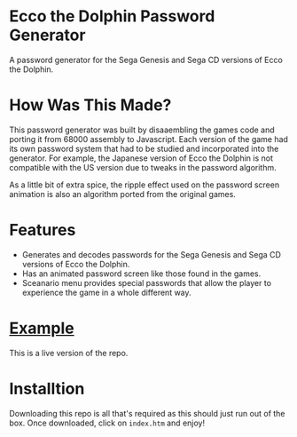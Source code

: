 # Ecco the Dolphin Password Generator
A password generator for the Sega Genesis and Sega CD versions of Ecco the Dolphin.

# How Was This Made?

This password generator was built by disaaembling the games code and porting it from 68000 assembly to Javascript.
Each version of the game had its own password system that had to be studied and incorporated into the generator.
For example, the Japanese version of Ecco the Dolphin is not compatible with the US version due to tweaks in the 
password algorithm. 

As a little bit of extra spice, the ripple effect used on the password screen animation is also an algorithm
ported from the original games. 

# Features

- Generates and decodes passwords for the Sega Genesis and Sega CD versions of Ecco the Dolphin.
- Has an animated password screen like those found in the games.
- Sceanario menu provides special passwords that allow the player to experience the game in a whole different way.

# [Example](https://eccothedolphin.online/ecco-password-generator/)
This is a live version of the repo.

# Installtion

Downloading this repo is all that's required as this should just run out of the box. Once downloaded, click on `index.htm` and enjoy!
